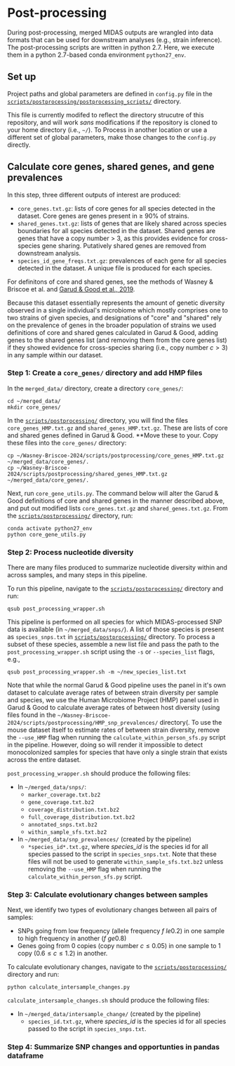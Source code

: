 # Post-processing

During post-processing, merged MIDAS outputs are wrangled into data formats that can be used for downstream analyses (e.g., strain inference). The post-processing scripts are written in python 2.7. Here, we execute them in a python 2.7-based conda environment `python27_env`.

## Set up

Project paths and global parameters are defined in `config.py` file in the [`scripts/postprocessing/postprocessing_scripts/`](https://github.com/garudlab/Wasney-Briscoe-2024/tree/main/scripts/postprocessing_scripts/) directory.

This file is currently modifed to reflect the directory strucutre of this repository, and will work *sans* modifications if the repository is cloned to your home directory (i.e., `~/`). To Process in another location or use a different set of global parameters, make those changes to the `config.py` directly.

## Calculate core genes, shared genes, and gene prevalences

In this step, three different outputs of interest are produced:
- `core_genes.txt.gz`: lists of core genes for all species detected in the dataset. Core genes are genes present in $\ge$ 90% of strains.
- `shared_genes.txt.gz`: lists of genes that are likely shared across species boundaries for all species detected in the dataset. Shared genes are genes that have a copy number $\gt$ 3, as this provides evidence for cross-species gene sharing. Putatively shared genes are removed from downstream analysis.
- `species_id_gene_freqs.txt.gz`: prevalences of each gene for all species detected in the dataset. A unique file is produced for each species.

For definitons of core and shared genes, see the methods of Wasney & Briscoe et al. and [Garud & Good et al., 2019](https://journals.plos.org/plosbiology/article?id=10.1371/journal.pbio.3000102).

Because this dataset essentially represents the amount of genetic diversity observed in a single individual's microbiome which mostly comprises one to two strains of given species, and designations of "core" and "shared" rely on the prevalence of genes in the broader population of strains we used definitions of core and shared genes calculated in Garud & Good, adding genes to the shared genes list (and removing them from the core genes list) if they showed evidence for cross-species sharing (i.e., copy number $c \gt 3$) in any sample within our dataset.

### Step 1: Create a `core_genes/` directory and add HMP files

In the `merged_data/` directory, create a directory `core_genes/`:

```
cd ~/merged_data/
mkdir core_genes/
```

In the [`scripts/postprocessing/`](https://github.com/garudlab/Wasney-Briscoe-2024/tree/main/scripts/postprocessing) directory, you will find the files `core_genes_HMP.txt.gz` and `shared_genes_HMP.txt.gz`. These are lists of core and shared genes defined in Garud & Good. **Move these to your. Copy these files into the `core_genes/` directory:

```
cp ~/Wasney-Briscoe-2024/scripts/postprocessing/core_genes_HMP.txt.gz ~/merged_data/core_genes/.
cp ~/Wasney-Briscoe-2024/scripts/postprocessing/shared_genes_HMP.txt.gz ~/merged_data/core_genes/.
```

Next, run `core_gene_utils.py`. The command below will alter the Garud & Good definitions of core and shared genes in the manner described above, and put out modified lists `core_genes.txt.gz` and `shared_genes.txt.gz`. From the [`scripts/postprocessing/`](https://github.com/garudlab/Wasney-Briscoe-2024/tree/main/scripts/postprocessing) directory, run:

```
conda activate python27_env
python core_gene_utils.py
```

### Step 2: Process nucleotide diversity

There are many files produced to summarize nucleotide diversity within and across samples, and many steps in this pipeline. 

To run this pipeline, navigate to the [`scripts/postprocessing/`](https://github.com/garudlab/Wasney-Briscoe-2024/tree/main/scripts/postprocessing) directory and run:

```
qsub post_processing_wrapper.sh
```

This pipeline is performed on all species for which MIDAS-processed SNP data is available (in `~/merged_data/snps/`). A list of those species is present as `species_snps.txt` in [`scripts/postprocessing/`](https://github.com/garudlab/Wasney-Briscoe-2024/tree/main/scripts/postprocessing) directory. To process a subset of these species, assemble a new list file and pass the path to the `post_processing_wrapper.sh` script using the `-s` or `--species_list` flags, e.g., 

```
qsub post_processing_wrapper.sh -m ~/new_species_list.txt
```

Note that while the normal Garud & Good pipeline uses the panel in it's own dataset to calculate average rates of between strain diversity per sample and species, we use the Human Microbiome Project (HMP) panel used in Garud & Good to calculate average rates of between host diversity (using files found in the `~/Wasney-Briscoe-2024/scripts/postprocessing/HMP_snp_prevalences/` directory(. To use the mouse dataset itself to estimate rates of between strain diversity, remove the `--use_HMP` flag when running the `calculate_within_person_sfs.py` script in the pipeline. However, doing so will render it impossible to detect monocolonized samples for species that have only a single strain that exists across the entire dataset.

`post_processing_wrapper.sh` should produce the following files:
- In `~/merged_data/snps/`:
  - `marker_coverage.txt.bz2`
  - `gene_coverage.txt.bz2`
  - `coverage_distribution.txt.bz2`
  - `full_coverage_distribution.txt.bz2`
  - `annotated_snps.txt.bz2`
  - `within_sample_sfs.txt.bz2`
- In `~/merged_data/snp_prevalences/` (created by the pipeline)
  - `*species_id*.txt.gz`, where *species_id* is the species id for all species passed to the script in `species_snps.txt`. Note that these files will not be used to generate `within_sample_sfs.txt.bz2` unless removing the  `--use_HMP` flag when running the `calculate_within_person_sfs.py` script.

### Step 3: Calculate evolutionary changes between samples

Next, we identify two types of evolutionary changes between all pairs of samples:
- SNPs going from low frequency (allele frequency $f \ le 0.2$) in one sample to high frequency in another ($f \ ge 0.8$)
- Genes going from 0 copies (copy number $c \le 0.05$) in one sample to 1 copy ($0.6 \le c \le 1.2$) in another.

To calculate evolutionary changes, navigate to the [`scripts/postprocessing/`](https://github.com/garudlab/Wasney-Briscoe-2024/tree/main/scripts/postprocessing) directory and run:

```
python calculate_intersample_changes.py
```

`calculate_intersample_changes.sh` should produce the following files:
- In `~/merged_data/intersample_change/` (created by the pipeline)
  - `species_id.txt.gz`, where *species_id* is the species id for all species passed to the script in `species_snps.txt`.
  
### Step 4: Summarize SNP changes and opportunties in pandas dataframe



